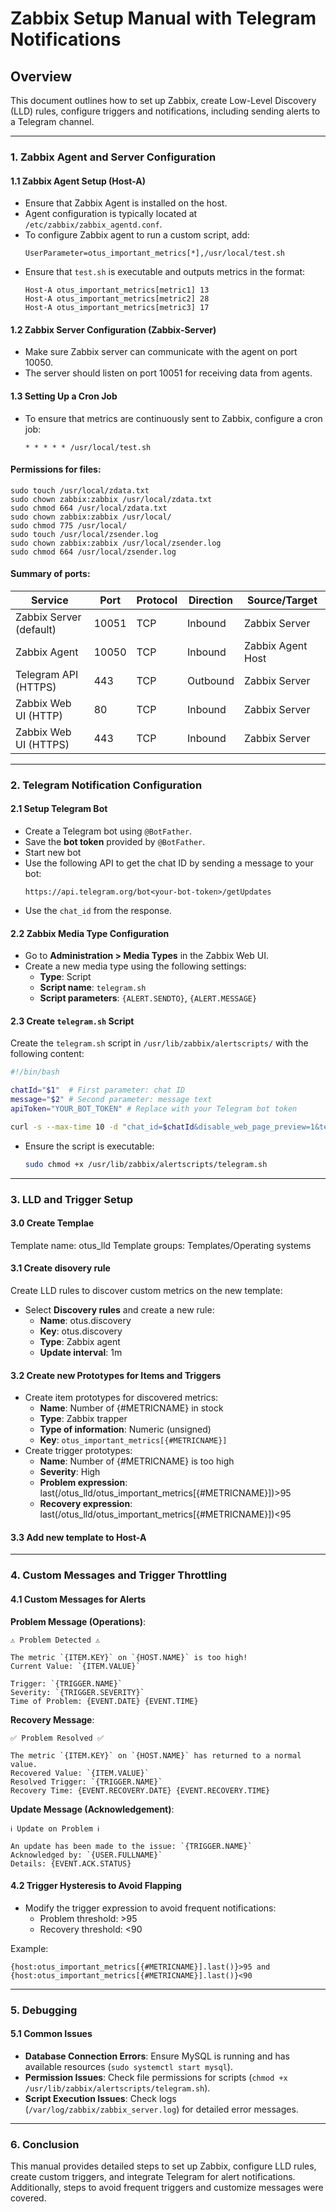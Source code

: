 # Zabbix Setup Manual with Telegram Notifications

## Overview
This document outlines how to set up Zabbix, create Low-Level Discovery (LLD) rules, configure triggers and notifications, including sending alerts to a Telegram channel.

---

### 1. Zabbix Agent and Server Configuration

#### 1.1 Zabbix Agent Setup (Host-A)
- Ensure that Zabbix Agent is installed on the host.
- Agent configuration is typically located at `/etc/zabbix/zabbix_agentd.conf`.
- To configure Zabbix agent to run a custom script, add:
  ```
  UserParameter=otus_important_metrics[*],/usr/local/test.sh
  ```
- Ensure that `test.sh` is executable and outputs metrics in the format:
  ```
  Host-A otus_important_metrics[metric1] 13
  Host-A otus_important_metrics[metric2] 28
  Host-A otus_important_metrics[metric3] 17
  ```

#### 1.2 Zabbix Server Configuration (Zabbix-Server)
- Make sure Zabbix server can communicate with the agent on port 10050.
- The server should listen on port 10051 for receiving data from agents.

#### 1.3 Setting Up a Cron Job
- To ensure that metrics are continuously sent to Zabbix, configure a cron job:
  ```
  * * * * * /usr/local/test.sh
  ```

#### Permissions for files:
```
sudo touch /usr/local/zdata.txt
sudo chown zabbix:zabbix /usr/local/zdata.txt
sudo chmod 664 /usr/local/zdata.txt
sudo chown zabbix:zabbix /usr/local/
sudo chmod 775 /usr/local/
sudo touch /usr/local/zsender.log
sudo chown zabbix:zabbix /usr/local/zsender.log
sudo chmod 664 /usr/local/zsender.log
```

#### Summary of ports:

| Service                | Port  | Protocol | Direction | Source/Target        |
|------------------------|-------|----------|-----------|----------------------|
| Zabbix Server (default) | 10051 | TCP      | Inbound   | Zabbix Server        |
| Zabbix Agent            | 10050 | TCP      | Inbound   | Zabbix Agent Host    |
| Telegram API (HTTPS)    | 443   | TCP      | Outbound  | Zabbix Server        |
| Zabbix Web UI (HTTP)    | 80    | TCP      | Inbound   | Zabbix Server        |
| Zabbix Web UI (HTTPS)   | 443   | TCP      | Inbound   | Zabbix Server        |

---

### 2. Telegram Notification Configuration

#### 2.1 Setup Telegram Bot
- Create a Telegram bot using `@BotFather`.
- Save the **bot token** provided by `@BotFather`.
- Start new bot
- Use the following API to get the chat ID by sending a message to your bot:
  ```
  https://api.telegram.org/bot<your-bot-token>/getUpdates
  ```
- Use the `chat_id` from the response.

#### 2.2 Zabbix Media Type Configuration
- Go to **Administration > Media Types** in the Zabbix Web UI.
- Create a new media type using the following settings:
  - **Type**: Script
  - **Script name**: `telegram.sh`
  - **Script parameters**: `{ALERT.SENDTO}`, `{ALERT.MESSAGE}`

#### 2.3 Create `telegram.sh` Script
Create the `telegram.sh` script in `/usr/lib/zabbix/alertscripts/` with the following content:

```bash
#!/bin/bash

chatId="$1"  # First parameter: chat ID
message="$2" # Second parameter: message text
apiToken="YOUR_BOT_TOKEN" # Replace with your Telegram bot token

curl -s --max-time 10 -d "chat_id=$chatId&disable_web_page_preview=1&text=$message" "https://api.telegram.org/bot$apiToken/sendMessage" > /dev/null
```
- Ensure the script is executable:
  ```bash
  sudo chmod +x /usr/lib/zabbix/alertscripts/telegram.sh
  ```

---

### 3. LLD and Trigger Setup

#### 3.0 Create Templae
Template name: otus_lld
Template groups: Templates/Operating systems

#### 3.1 Create disovery rule
Create LLD rules to discover custom metrics on the new template:
- Select **Discovery rules** and create a new rule:
  - **Name**: otus.discovery
  - **Key**: otus.discovery
  - **Type**: Zabbix agent
  - **Update interval**: 1m

#### 3.2 Create new Prototypes for Items and Triggers
- Create item prototypes for discovered metrics:
  - **Name**: Number of {#METRICNAME} in stock
  - **Type**: Zabbix trapper
  - **Type of information**: Numeric (unsigned)
  - **Key**: `otus_important_metrics[{#METRICNAME}]`
- Create trigger prototypes:
  - **Name**: Number of {#METRICNAME} is too high
  - **Severity**: High
  - **Problem expression**: last(/otus_lld/otus_important_metrics[{#METRICNAME}])>95
  - **Recovery expression**: last(/otus_lld/otus_important_metrics[{#METRICNAME}])<95

#### 3.3 Add new template to Host-A

---

### 4. Custom Messages and Trigger Throttling

#### 4.1 Custom Messages for Alerts

**Problem Message (Operations)**:
```plaintext
⚠️ Problem Detected ⚠️

The metric `{ITEM.KEY}` on `{HOST.NAME}` is too high!
Current Value: `{ITEM.VALUE}`

Trigger: `{TRIGGER.NAME}`
Severity: `{TRIGGER.SEVERITY}`
Time of Problem: {EVENT.DATE} {EVENT.TIME}
```

**Recovery Message**:
```plaintext
✅ Problem Resolved ✅

The metric `{ITEM.KEY}` on `{HOST.NAME}` has returned to a normal value.
Recovered Value: `{ITEM.VALUE}`
Resolved Trigger: `{TRIGGER.NAME}`
Recovery Time: {EVENT.RECOVERY.DATE} {EVENT.RECOVERY.TIME}
```

**Update Message (Acknowledgement)**:
```plaintext
ℹ️ Update on Problem ℹ️

An update has been made to the issue: `{TRIGGER.NAME}`
Acknowledged by: `{USER.FULLNAME}`
Details: {EVENT.ACK.STATUS}
```

#### 4.2 Trigger Hysteresis to Avoid Flapping
- Modify the trigger expression to avoid frequent notifications:
  - Problem threshold: >95
  - Recovery threshold: <90

Example:
```plaintext
{host:otus_important_metrics[{#METRICNAME}].last()}>95 and {host:otus_important_metrics[{#METRICNAME}].last()}<90
```

---

### 5. Debugging

#### 5.1 Common Issues
- **Database Connection Errors**: Ensure MySQL is running and has available resources (`sudo systemctl start mysql`).
- **Permission Issues**: Check file permissions for scripts (`chmod +x /usr/lib/zabbix/alertscripts/telegram.sh`).
- **Script Execution Issues**: Check logs (`/var/log/zabbix/zabbix_server.log`) for detailed error messages.

---

### 6. Conclusion
This manual provides detailed steps to set up Zabbix, configure LLD rules, create custom triggers, and integrate Telegram for alert notifications. Additionally, steps to avoid frequent triggers and customize messages were covered.
